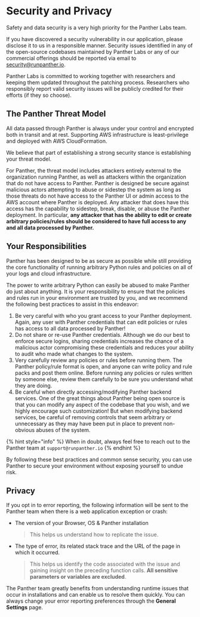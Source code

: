 # Security and Privacy

Safety and data security is a very high priority for the Panther Labs team.

If you have discovered a security vulnerability in our application, please disclose it to us in a responsible manner. Security issues identified in any of the open-source codebases maintained by Panther Labs or any of our commercial offerings should be reported via email to [security@runpanther.io](mailto:security@runpanther.io).

Panther Labs is committed to working together with researchers and keeping them updated throughout the patching process. Researchers who responsibly report valid security issues will be publicly credited for their efforts \(if they so choose\).

## The Panther Threat Model

All data passed through Panther is always under your control and encrypted both in transit and at rest. Supporting AWS infrastructure is least-privilege and deployed with AWS CloudFormation.

We believe that part of establishing a strong security stance is establishing your threat model.

For Panther, the threat model includes attackers entirely external to the organization running Panther, as well as attackers within the organization that do not have access to Panther. Panther is designed be secure against malicious actors attempting to abuse or sidestep the system as long as those threats do not have access to the Panther UI or admin access to the AWS account where Panther is deployed. Any attacker that does have this access has the capability to sidestep, break, disable, or abuse the Panther deployment. In particular, **any attacker that has the ability to edit or create arbitrary policies/rules should be considered to have full access to any and all data processed by Panther.**

## Your Responsibilities

Panther has been designed to be as secure as possible while still providing the core functionality of running arbitrary Python rules and policies on all of your logs and cloud infrastructure.

The power to write arbitrary Python can easily be abused to make Panther do just about anything. It is your responsibility to ensure that the policies and rules run in your environment are trusted by you, and we recommend the following best practices to assist in this endeavor:

1. Be very careful with who you grant access to your Panther deployment. Again, any user with Panther credentials that can edit policies or rules has access to all data processed by Panther!
2. Do not share or re-use Panther credentials. Although we do our best to enforce secure logins, sharing credentials increases the chance of a malicious actor compromising these credentials and reduces your ability to audit who made what changes to the system.
3. Very carefully review any policies or rules before running them. The Panther policy/rule format is open, and anyone can write policy and rule packs and post them online. Before running any policies or rules written by someone else, review them carefully to be sure you understand what they are doing.
4. Be careful when directly accessing/modifying Panther backend services. One of the great things about Panther being open source is that you can modify any aspect of the codebase that you wish, and we highly encourage such customization! But when modifying backend services, be careful of removing controls that seem arbitrary or unnecessary as they may have been put in place to prevent non-obvious abuses of the system.

{% hint style="info" %}
When in doubt, always feel free to reach out to the Panther team at `support@runpanther.io`
{% endhint %}

By following these best practices and common sense security, you can use Panther to secure your environment without exposing yourself to undue risk.

## Privacy

If you opt in to error reporting, the following information will be sent to the Panther team when there is a web application exception or crash:

* The version of your Browser, OS & Panther installation

  > This helps us understand how to replicate the issue.

* The type of error, its related stack trace and the URL of the page in which it occurred.

  > This helps us identify the code associated with the issue and gaining insight on the preceding function calls. **All sensitive parameters or variables are excluded**.

The Panther team greatly benefits from understanding runtime issues that occur in installations and can enable us to resolve them quickly. You can always change your error reporting preferences through the **General Settings** page.

